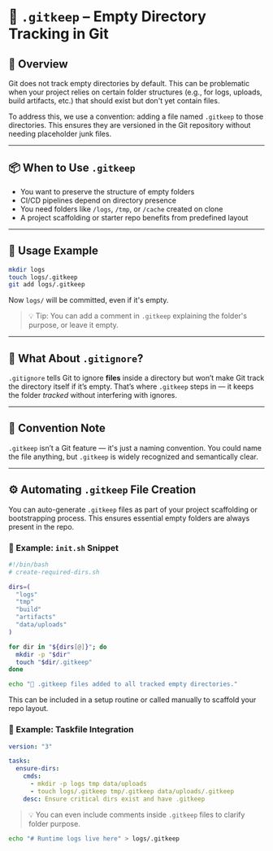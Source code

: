 # 📁 `.gitkeep` – Empty Directory Tracking in Git

## 🧭 Overview

Git does not track empty directories by default. This can be problematic when your project relies on
certain folder structures (e.g., for logs, uploads, build artifacts, etc.) that should exist but
don't yet contain files.

To address this, we use a convention: adding a file named `.gitkeep` to those directories. This
ensures they are versioned in the Git repository without needing placeholder junk files.

---

## 📦 When to Use `.gitkeep`

- You want to preserve the structure of empty folders
- CI/CD pipelines depend on directory presence
- You need folders like `/logs`, `/tmp`, or `/cache` created on clone
- A project scaffolding or starter repo benefits from predefined layout

---

## 🔧 Usage Example

```bash
mkdir logs
touch logs/.gitkeep
git add logs/.gitkeep
```

Now `logs/` will be committed, even if it's empty.

> 💡 Tip: You can add a comment in `.gitkeep` explaining the folder's purpose, or leave it empty.

---

## 🙅 What About `.gitignore`?

`.gitignore` tells Git to ignore **files** inside a directory but won’t make Git track the directory
itself if it’s empty. That’s where `.gitkeep` steps in — it keeps the folder _tracked_ without
interfering with ignores.

---

## 🧼 Convention Note

`.gitkeep` isn’t a Git feature — it's just a naming convention. You could name the file anything,
but `.gitkeep` is widely recognized and semantically clear.

---

## ⚙️ Automating `.gitkeep` File Creation

You can auto-generate `.gitkeep` files as part of your project scaffolding or bootstrapping process.
This ensures essential empty folders are always present in the repo.

### 🧪 Example: `init.sh` Snippet

```bash
#!/bin/bash
# create-required-dirs.sh

dirs=(
  "logs"
  "tmp"
  "build"
  "artifacts"
  "data/uploads"
)

for dir in "${dirs[@]}"; do
  mkdir -p "$dir"
  touch "$dir/.gitkeep"
done

echo "📁 .gitkeep files added to all tracked empty directories."
```

This can be included in a setup routine or called manually to scaffold your repo layout.

### 🧱 Example: Taskfile Integration

```yaml
version: "3"

tasks:
  ensure-dirs:
    cmds:
      - mkdir -p logs tmp data/uploads
      - touch logs/.gitkeep tmp/.gitkeep data/uploads/.gitkeep
    desc: Ensure critical dirs exist and have .gitkeep
```

> 💡 You can even include comments inside `.gitkeep` files to clarify folder purpose.

```bash
echo "# Runtime logs live here" > logs/.gitkeep
```

